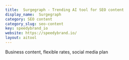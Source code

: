 ```yaml
---
title:  Surgegraph - Trending AI tool for SEO content
display_name:  Surgegraph
category: SEO content
category_slug: seo-content
key: speedybrand_io
website: https://speedybrand.io/
layout: aitool
---
```


Business content, flexible rates, social media plan
